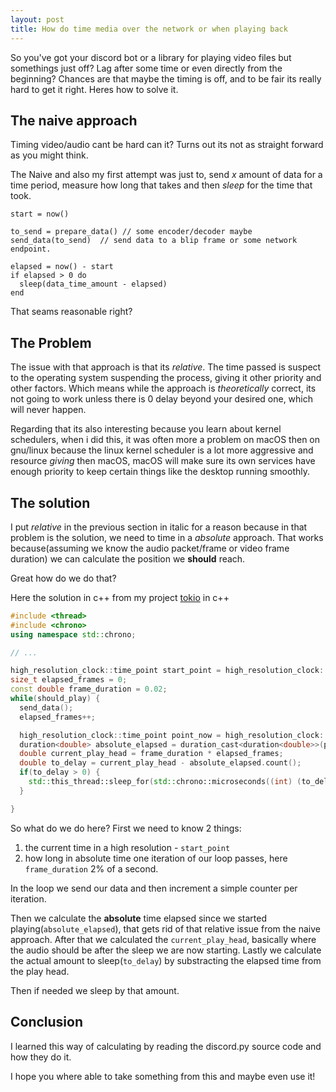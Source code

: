 ```yaml
---
layout: post
title: How do time media over the network or when playing back
---
```

So you've got your discord bot or a library for playing video files but somethings just off? Lag after some time or even directly from the beginning?
Chances are that maybe the timing is off, and to be fair its really hard to get it right. Heres how to solve it.

## The naive approach
Timing video/audio cant be hard can it? Turns out its not as straight forward as you might think.

The Naive and also my first attempt was just to, send *x* amount of data for a time period, measure how long that takes and then *sleep* for the time that took.
```
start = now()

to_send = prepare_data() // some encoder/decoder maybe
send_data(to_send)  // send data to a blip frame or some network endpoint.

elapsed = now() - start
if elapsed > 0 do
  sleep(data_time_amount - elapsed)
end
```
That seams reasonable right?

## The Problem
The issue with that approach is that its *relative*.
The time passed is suspect to the operating system suspending the process, giving it other priority and other factors.
Which means while the approach is *theoretically* correct, its not going to work unless there is 0 delay beyond your desired one, which will never happen.

Regarding that its also interesting because you learn about kernel schedulers, when i did this, it was often more a problem on macOS then on gnu/linux because the linux kernel scheduler is a lot more aggressive and resource *giving* then macOS, macOS will make sure its own services have enough priority to keep certain things like the desktop running smoothly.

## The solution
I put *relative* in the previous section in italic for a reason because in that problem is the solution, we need to time in a *absolute* approach.
That works because(assuming we know the audio packet/frame or video frame duration) we can calculate the position we **should** reach.

Great how do we do that?

Here the solution in c++ from my project [tokio](https://github.com/liz3/tokio) in c++
```cpp
#include <thread>
#include <chrono>
using namespace std::chrono;

// ...

high_resolution_clock::time_point start_point = high_resolution_clock::now();
size_t elapsed_frames = 0;
const double frame_duration = 0.02;
while(should_play) {
  send_data();
  elapsed_frames++;

  high_resolution_clock::time_point point_now = high_resolution_clock::now();
  duration<double> absolute_elapsed = duration_cast<duration<double>>(point_now - start_point);
  double current_play_head = frame_duration * elapsed_frames;
  double to_delay = current_play_head - absolute_elapsed.count();
  if(to_delay > 0) {
    std::this_thread::sleep_for(std::chrono::microseconds((int) (to_delay * 1000000)));
  }

}
```
So what do we do here?
First we need to know 2 things:
1. the current time in a high resolution - `start_point`
2. how long in absolute time one iteration of our loop passes, here `frame_duration` 2% of a second.

In the loop we send our data and then increment a simple counter per iteration.

Then we calculate the **absolute** time elapsed since we started playing(`absolute_elapsed`), that gets rid of that relative issue from the naive approach.
After that we calculated the `current_play_head`, basically where the audio should be after the sleep we are now starting.
Lastly we calculate the actual amount to sleep(`to_delay`) by substracting the elapsed time from the play head.

Then if needed we sleep by that amount.


## Conclusion
I learned this way of calculating by reading the discord.py source code and how they do it.

I hope you where able to take something from this and maybe even use it!

